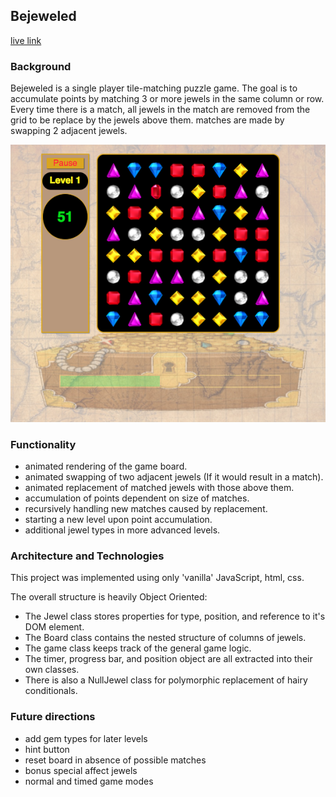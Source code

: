 ## Bejeweled
[live link][link]

[link]: https://menachemabraham.com/bejeweled

### Background

Bejeweled is a single player tile-matching puzzle game. The goal is to accumulate points by matching 3 or more jewels in the same column or row. Every time there is a match, all jewels in the match are removed from the grid to be replace by the jewels above them. matches are made by swapping 2 adjacent jewels.

![screen shot](docs/screen_shot.png)

### Functionality

- animated rendering of the game board.
- animated swapping of two adjacent jewels (If it would result in a match).
- animated replacement of matched jewels with those above them.
- accumulation of points dependent on size of matches.
- recursively handling new matches caused by replacement.
- starting a new level upon point accumulation.
- additional jewel types in more advanced levels.

### Architecture and Technologies

This project was implemented using only 'vanilla' JavaScript, html, css.

The overall structure is heavily Object Oriented:
- The Jewel class stores properties for type, position, and reference to it's DOM element.
- The Board class contains the nested structure of columns of jewels.
- The game class keeps track of the general game logic.
- The timer, progress bar, and position object are all extracted into their own classes.
- There is also a NullJewel class for polymorphic replacement of hairy conditionals.


### Future directions

- add gem types for later levels
- hint button
- reset board in absence of possible matches
- bonus special affect jewels
- normal and timed game modes
